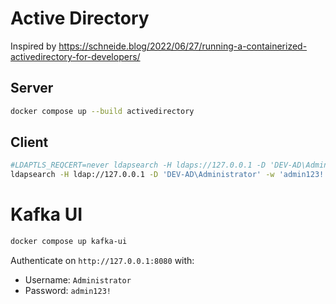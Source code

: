 # Active Directory
Inspired by https://schneide.blog/2022/06/27/running-a-containerized-activedirectory-for-developers/

## Server
```bash
docker compose up --build activedirectory
```

## Client
```bash
#LDAPTLS_REQCERT=never ldapsearch -H ldaps://127.0.0.1 -D 'DEV-AD\Administrator' -w 'admin123!' -o ldif-wrap=no -b 'DC=ldap,DC=local' '(&(objectClass=user))' dn
ldapsearch -H ldap://127.0.0.1 -D 'DEV-AD\Administrator' -w 'admin123!' -o ldif-wrap=no -b 'DC=ldap,DC=local' '(&(objectClass=user))' dn
```

# Kafka UI
```bash
docker compose up kafka-ui
```
Authenticate on `http://127.0.0.1:8080` with:
* Username: `Administrator`
* Password: `admin123!`
